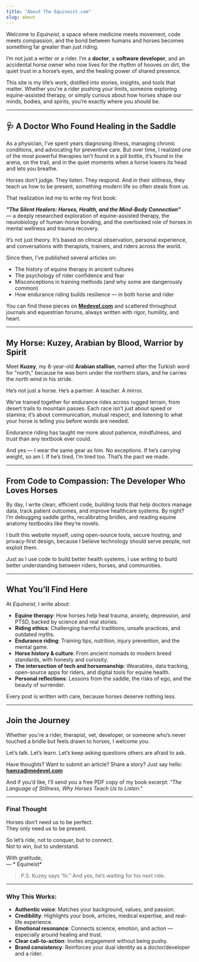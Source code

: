 ```yaml
---
title: "About The Equineist.com"
slug: about
---
```


Welcome to *Equineist*, a space where medicine meets movement, code meets compassion, and the bond between humans and horses becomes something far greater than just riding.

I’m not just a writer or a rider. I’m a **doctor**, a **software developer**, and an accidental horse owner who now lives for the rhythm of hooves on dirt, the quiet trust in a horse’s eyes, and the healing power of shared presence.

This site is my life’s work, distilled into stories, insights, and tools that matter. Whether you're a rider pushing your limits, someone exploring equine-assisted therapy, or simply curious about how horses shape our minds, bodies, and spirits, you’re exactly where you should be.

---

## 🩺 A Doctor Who Found Healing in the Saddle

As a physician, I’ve spent years diagnosing illness, managing chronic conditions, and advocating for preventive care. But over time, I realized one of the most powerful therapies isn’t found in a pill bottle, it’s found in the arena, on the trail, and in the quiet moments when a horse lowers its head and lets you breathe.

Horses don’t judge. They listen. They respond. And in their stillness, they teach us how to be present, something modern life so often steals from us.

That realization led me to write my first book:

***"The Silent Healers: Horses, Health, and the Mind-Body Connection"***  
— a deeply researched exploration of equine-assisted therapy, the neurobiology of human-horse bonding, and the overlooked role of horses in mental wellness and trauma recovery.

It’s not just theory. It’s based on clinical observation, personal experience, and conversations with therapists, trainers, and riders across the world.

Since then, I’ve published several articles on:
- The history of equine therapy in ancient cultures
- The psychology of rider confidence and fear
- Misconceptions in training methods (and why some are dangerously common)
- How endurance riding builds resilience — in both horse and rider

You can find these pieces on **[Medevel.com](https://medevel.com)** and scattered throughout journals and equestrian forums, always written with rigor, humility, and heart.

---

## My Horse: Kuzey, Arabian by Blood, Warrior by Spirit

Meet **Kuzey**, my 8-year-old **Arabian stallion**, named after the Turkish word for "north," because he was born under the northern stars, and he carries the north wind in his stride.

He’s not just a horse. He’s a partner. A teacher. A mirror.

We’ve trained together for endurance rides across rugged terrain, from desert trails to mountain passes. Each race isn’t just about speed or stamina; it’s about communication, mutual respect, and listening to what your horse is telling you before words are needed.

Endurance riding has taught me more about patience, mindfulness, and trust than any textbook ever could.

And yes — I wear the same gear as him. No exceptions. If he’s carrying weight, so am I. If he’s tired, I’m tired too. That’s the pact we made.

---

## From Code to Compassion: The Developer Who Loves Horses

By day, I write clean, efficient code, building tools that help doctors manage data, track patient outcomes, and improve healthcare systems. By night? I’m debugging saddle girths, recalibrating bridles, and reading equine anatomy textbooks like they’re novels.

I built this website myself, using open-source tools, secure hosting, and privacy-first design, because I believe technology should serve people, not exploit them.

Just as I use code to build better health systems, I use writing to build better understanding between riders, horses, and communities.

---

## What You’ll Find Here

At *Equineist*, I write about:

- **Equine therapy**: How horses help heal trauma, anxiety, depression, and PTSD, backed by science and real stories.
- **Riding ethics**: Challenging harmful traditions, unsafe practices, and outdated myths.
- **Endurance riding**: Training tips, nutrition, injury prevention, and the mental game.
- **Horse history & culture**: From ancient nomads to modern breed standards, with honesty and curiosity.
- **The intersection of tech and horsemanship**: Wearables, data tracking, open-source apps for riders, and digital tools for equine health.
- **Personal reflections**: Lessons from the saddle, the risks of ego, and the beauty of surrender.

Every post is written with care, because horses deserve nothing less.

---

##  Join the Journey

Whether you're a rider, therapist, vet, developer, or someone who’s never touched a bridle but feels drawn to horses, I welcome you.

Let’s talk. Let’s learn. Let’s keep asking questions others are afraid to ask.

Have thoughts? Want to submit an article? Share a story? Just say hello:  
 **hamza@medevel.com**

And if you’d like, I’ll send you a free PDF copy of my book excerpt: *"The Language of Stillness, Why Horses Teach Us to Listen."*

---

### Final Thought

Horses don’t need us to be perfect.  
They only need us to be present.

So let’s ride, not to conquer, but to connect.  
Not to win, but to understand.

With gratitude,  
— * Equineist*

> P.S. Kuzey says “hi.” And yes, he’s waiting for his next ride.

---

### Why This Works:
- **Authentic voice**: Matches your background, values, and passion.
- **Credibility**: Highlights your book, articles, medical expertise, and real-life experience.
- **Emotional resonance**: Connects science, emotion, and action — especially around healing and trust.
- **Clear call-to-action**: Invites engagement without being pushy.
- **Brand consistency**: Reinforces your dual identity as a doctor/developer and a rider.
